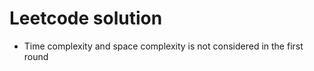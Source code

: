 # Leetcode solution
* Time complexity and space complexity is not considered in the first round




